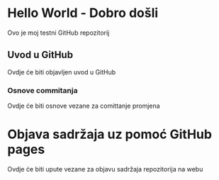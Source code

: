 # Hello World - Dobro došli
Ovo je moj testni GitHub repozitorij

## Uvod u GitHub

Ovdje će biti objavljen uvod u GitHub

### Osnove commitanja

Ovdje će biti osnove vezane za comittanje promjena

# Objava sadržaja uz pomoć GitHub pages

Ovdje će biti upute vezane za objavu sadržaja repozitorija na webu 

